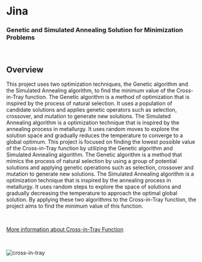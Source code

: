 # Jina

### Genetic and Simulated Annealing Solution for Minimization Problems

<br>

## Overview
This project uses two optimization techniques, the Genetic algorithm and the Simulated Annealing algorithm, to find the minimum value of the Cross-in-Tray function. The Genetic algorithm is a method of optimization that is inspired by the process of natural selection. It uses a population of candidate solutions and applies genetic operators such as selection, crossover, and mutation to generate new solutions. The Simulated Annealing algorithm is a optimization technique that is inspired by the annealing process in metallurgy. It uses random moves to explore the solution space and gradually reduces the temperature to converge to a global optimum. 
This project is focused on finding the lowest possible value of the Cross-in-Tray function by utilizing the Genetic algorithm and Simulated Annealing algorithm. The Genetic algorithm is a method that mimics the process of natural selection by using a group of potential solutions and applying genetic operations such as selection, crossover and mutation to generate new solutions. The Simulated Annealing algorithm is a optimization technique that is inspired by the annealing process in metallurgy. It uses random steps to explore the space of solutions and gradually decreasing the temperature to approach the optimal global solution. By applying these two algorithms to the Cross-in-Tray function, the project aims to find the minimum value of this function.

<br>

[More information about Cross-in-Tray Function](https://www.sfu.ca/~ssurjano/crossit.html)

<br>

![cross-in-tray](https://user-images.githubusercontent.com/44924596/200368855-c98d1619-7992-4083-93b5-432a00f828f6.png)
